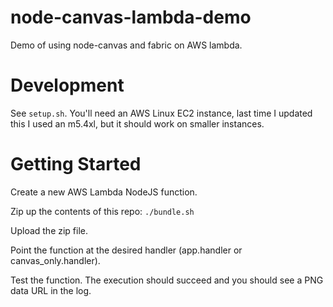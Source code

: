 # node-canvas-lambda-demo
Demo of using node-canvas and fabric on AWS lambda.

# Development

See `setup.sh`. You'll need an AWS Linux EC2 instance, last time I updated this I used an m5.4xl, but it should work on smaller instances.

# Getting Started

Create a new AWS Lambda NodeJS function.

Zip up the contents of this repo: `./bundle.sh`

Upload the zip file.

Point the function at the desired handler (app.handler or canvas_only.handler).

Test the function. The execution should succeed and you should see a PNG data URL in the log.
